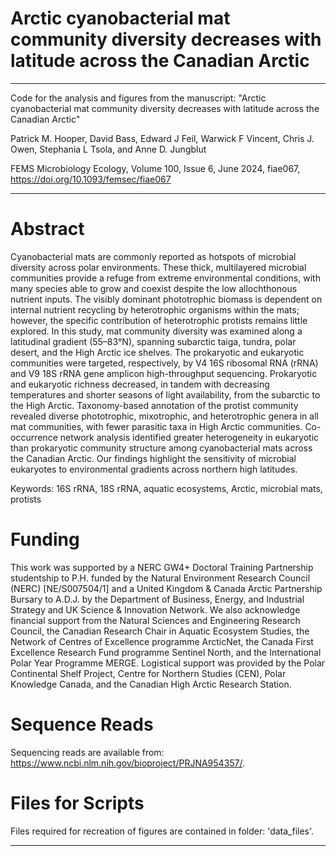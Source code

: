# Arctic cyanobacterial mat community diversity decreases with latitude across the Canadian Arctic
---
Code for the analysis and figures from the manuscript: "Arctic cyanobacterial mat community diversity decreases with latitude across the Canadian Arctic"

Patrick M. Hooper, David Bass, Edward J Feil, Warwick F Vincent, Chris J. Owen, Stephania L Tsola, and Anne D. Jungblut

FEMS Microbiology Ecology, Volume 100, Issue 6, June 2024, fiae067, https://doi.org/10.1093/femsec/fiae067

---
# Abstract
Cyanobacterial mats are commonly reported as hotspots of microbial diversity across polar environments. These thick, multilayered microbial communities provide a refuge from extreme environmental conditions, with many species able to grow and coexist despite the low allochthonous nutrient inputs. The visibly dominant phototrophic biomass is dependent on internal nutrient recycling by heterotrophic organisms within the mats; however, the specific contribution of heterotrophic protists remains little explored. In this study, mat community diversity was examined along a latitudinal gradient (55–83°N), spanning subarctic taiga, tundra, polar desert, and the High Arctic ice shelves. The prokaryotic and eukaryotic communities were targeted, respectively, by V4 16S ribosomal RNA (rRNA) and V9 18S rRNA gene amplicon high-throughput sequencing. Prokaryotic and eukaryotic richness decreased, in tandem with decreasing temperatures and shorter seasons of light availability, from the subarctic to the High Arctic. Taxonomy-based annotation of the protist community revealed diverse phototrophic, mixotrophic, and heterotrophic genera in all mat communities, with fewer parasitic taxa in High Arctic communities. Co-occurrence network analysis identified greater heterogeneity in eukaryotic than prokaryotic community structure among cyanobacterial mats across the Canadian Arctic. Our findings highlight the sensitivity of microbial eukaryotes to environmental gradients across northern high latitudes.

Keywords: 16S rRNA, 18S rRNA, aquatic ecosystems, Arctic, microbial mats, protists

# Funding

This work was supported by a NERC GW4+ Doctoral Training Partnership studentship to P.H. funded by the Natural Environment Research Council (NERC) [NE/S007504/1] and a United Kingdom & Canada Arctic Partnership Bursary to A.D.J. by the Department of Business, Energy, and Industrial Strategy and UK Science & Innovation Network. We also acknowledge financial support from the Natural Sciences and Engineering Research Council, the Canadian Research Chair in Aquatic Ecosystem Studies, the Network of Centres of Excellence programme ArcticNet, the Canada First Excellence Research Fund programme Sentinel North, and the International Polar Year Programme MERGE. Logistical support was provided by the Polar Continental Shelf Project, Centre for Northern Studies (CEN), Polar Knowledge Canada, and the Canadian High Arctic Research Station.

# Sequence Reads
Sequencing reads are available from: https://www.ncbi.nlm.nih.gov/bioproject/PRJNA954357/.

# Files for Scripts
Files required for recreation of figures are contained in folder: 'data_files'.

****
